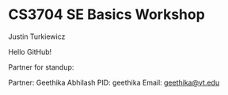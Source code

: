 # CS3704 SE Basics Workshop
Justin Turkiewicz

Hello GitHub!

Partner for standup:

Partner: Geethika Abhilash PID: geethika Email: geethika@vt.edu